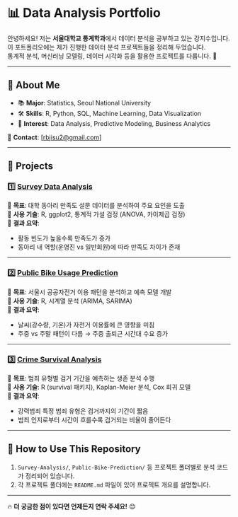 # 📊 Data Analysis Portfolio

안녕하세요! 저는 **서울대학교 통계학과**에서 데이터 분석을 공부하고 있는 강지수입니다.  
이 포트폴리오에는 제가 진행한 데이터 분석 프로젝트들을 정리해 두었습니다.  
통계적 분석, 머신러닝 모델링, 데이터 시각화 등을 활용한 프로젝트를 다룹니다. 🚀  

---

## 🔹 About Me
- 📚 **Major**: Statistics, Seoul National University  
- 🛠 **Skills**: R, Python, SQL, Machine Learning, Data Visualization  
- 🎯 **Interest**: Data Analysis, Predictive Modeling, Business Analytics  

📩 **Contact**: [rbjisu2@gmail.com]  

---

## 🔹 Projects
### 1️⃣ [Survey Data Analysis](./Survey-Analysis/README.md)
📌 **목표**: 대학 동아리 만족도 설문 데이터를 분석하여 주요 요인을 도출  
📌 **사용 기술**: R, ggplot2, 통계적 가설 검정 (ANOVA, 카이제곱 검정)  
📌 **결과 요약**:  
   - 활동 빈도가 높을수록 만족도가 증가  
   - 동아리 내 역할(운영진 vs 일반회원)에 따라 만족도 차이가 존재  

---

### 2️⃣ [Public Bike Usage Prediction](./Public-Bike-Prediction/README.md)
📌 **목표**: 서울시 공공자전거 이용 패턴을 분석하고 예측 모델 개발  
📌 **사용 기술**: R, 시계열 분석 (ARIMA, SARIMA)  
📌 **결과 요약**:  
   - 날씨(강수량, 기온)가 자전거 이용률에 큰 영향을 미침  
   - 주중 vs 주말 패턴이 다름 → 주중 출퇴근 시간대 수요 증가  

---

### 3️⃣ [Crime Survival Analysis](./Crime-Survival-Analysis/README.md)
📌 **목표**: 범죄 유형별 검거 기간을 예측하는 생존 분석 수행  
📌 **사용 기술**: R (survival 패키지), Kaplan-Meier 분석, Cox 회귀 모델  
📌 **결과 요약**:  
   - 강력범죄 특정 범죄 유형은 검거까지의 기간이 짧음
   - 범죄 인지로부터 시간이 흐를수록 검거되는 비율이 줄어든다 

---

## 📌 How to Use This Repository
1. `Survey-Analysis/`, `Public-Bike-Prediction/` 등 프로젝트 폴더별로 분석 코드가 정리되어 있습니다.  
2. 각 프로젝트 폴더에는 `README.md` 파일이 있어 프로젝트 개요를 설명합니다.  

---

🔥 **더 궁금한 점이 있다면 언제든지 연락 주세요!** 😊
